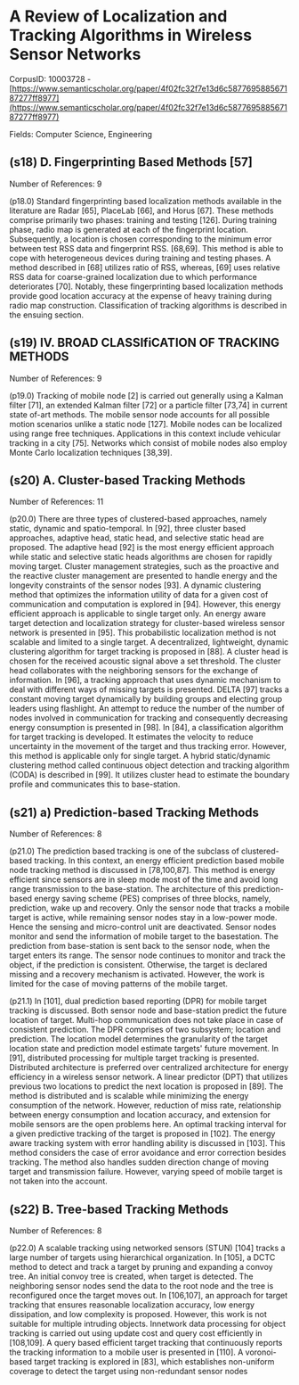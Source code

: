 # A Review of Localization and Tracking Algorithms in Wireless Sensor Networks

CorpusID: 10003728 - [https://www.semanticscholar.org/paper/4f02fc32f7e13d6c587769588567187277ff8977](https://www.semanticscholar.org/paper/4f02fc32f7e13d6c587769588567187277ff8977)

Fields: Computer Science, Engineering

## (s18) D. Fingerprinting Based Methods [57]
Number of References: 9

(p18.0) Standard fingerprinting based localization methods available in the literature are Radar [65], PlaceLab [66], and Horus [67]. These methods comprise primarily two phases: training and testing [126]. During training phase, radio map is generated at each of the fingerprint location. Subsequently, a location is chosen corresponding to the minimum error between test RSS data and fingerprint RSS. [68,69]. This method is able to cope with heterogeneous devices during training and testing phases. A method described in [68] utilizes ratio of RSS, whereas, [69] uses relative RSS data for coarse-grained localization due to which performance deteriorates [70]. Notably, these fingerprinting based localization methods provide good location accuracy at the expense of heavy training during radio map construction. Classification of tracking algorithms is described in the ensuing section.
## (s19) IV. BROAD CLASSIfiCATION OF TRACKING METHODS
Number of References: 9

(p19.0) Tracking of mobile node [2] is carried out generally using a Kalman filter [71], an extended Kalman filter [72] or a particle filter [73,74] in current state of-art methods. The mobile sensor node accounts for all possible motion scenarios unlike a static node [127]. Mobile nodes can be localized using range free techniques. Applications in this context include vehicular tracking in a city [75]. Networks which consist of mobile nodes also employ Monte Carlo localization techniques [38,39].
## (s20) A. Cluster-based Tracking Methods
Number of References: 11

(p20.0) There are three types of clustered-based approaches, namely static, dynamic and spatio-temporal. In [92], three cluster based approaches, adaptive head, static head, and selective static head are proposed. The adaptive head [92] is the most energy efficient approach while static and selective static heads algorithms are chosen for rapidly moving target. Cluster management strategies, such as the proactive and the reactive cluster management are presented to handle energy and the longevity constraints of the sensor nodes [93]. A dynamic clustering method that optimizes the information utility of data for a given cost of communication and computation is explored in [94]. However, this energy efficient approach is applicable to single target only. An energy aware target detection and localization strategy for cluster-based wireless sensor network is presented in [95]. This probabilistic localization method is not scalable and limited to a single target. A decentralized, lightweight, dynamic clustering algorithm for target tracking is proposed in [88]. A cluster head is chosen for the received acoustic signal above a set threshold. The cluster head collaborates with the neighboring sensors for the exchange of information. In [96], a tracking approach that uses dynamic mechanism to deal with different ways of missing targets is presented. DELTA [97] tracks a constant moving target dynamically by building groups and electing group leaders using flashlight. An attempt to reduce the number of the number of nodes involved in communication for tracking and consequently decreasing energy consumption is presented in [98]. In [84], a classification algorithm for target tracking is developed. It estimates the velocity to reduce uncertainty in the movement of the target and thus tracking error. However, this method is applicable only for single target. A hybrid static/dynamic clustering method called continuous object detection and tracking algorithm (CODA) is described in [99]. It utilizes cluster head to estimate the boundary profile and communicates this to base-station.
## (s21) a) Prediction-based Tracking Methods
Number of References: 8

(p21.0) The prediction based tracking is one of the subclass of clustered-based tracking. In this context, an energy efficient prediction based mobile node tracking method is discussed in [78,100,87]. This method is energy efficient since sensors are in sleep mode most of the time and avoid long range transmission to the base-station. The architecture of this prediction-based energy saving scheme (PES) comprises of three blocks, namely, prediction, wake up and recovery. Only the sensor node that tracks a mobile target is active, while remaining sensor nodes stay in a low-power mode. Hence the sensing and micro-control unit are deactivated. Sensor nodes monitor and send the information of mobile target to the basestation. The prediction from base-station is sent back to the sensor node, when the target enters its range. The sensor node continues to monitor and track the object, if the prediction is consistent. Otherwise, the target is declared missing and a recovery mechanism is activated. However, the work is limited for the case of moving patterns of the mobile target.

(p21.1) In [101], dual prediction based reporting (DPR) for mobile target tracking is discussed. Both sensor node and base-station predict the future location of target. Multi-hop communication does not take place in case of consistent prediction. The DPR comprises of two subsystem; location and prediction. The location model determines the granularity of the target location state and prediction model estimate targets' future movement. In [91], distributed processing for multiple target tracking is presented. Distributed architecture is preferred over centralized architecture for energy efficiency in a wireless sensor network. A linear predictor (DPT) that utilizes previous two locations to predict the next location is proposed in [89]. The method is distributed and is scalable while minimizing the energy consumption of the network. However, reduction of miss rate, relationship between energy consumption and location accuracy, and extension for mobile sensors are the open problems here. An optimal tracking interval for a given predictive tracking of the target is proposed in [102]. The energy aware tracking system with error handling ability is discussed in [103]. This method considers the case of error avoidance and error correction besides tracking. The method also handles sudden direction change of moving target and transmission failure. However, varying speed of mobile target is not taken into the account.
## (s22) B. Tree-based Tracking Methods
Number of References: 8

(p22.0) A scalable tracking using networked sensors (STUN) [104] tracks a large number of targets using hierarchical organization. In [105], a DCTC method to detect and track a target by pruning and expanding a convoy tree. An initial convoy tree is created, when target is detected. The neighboring sensor nodes send the data to the root node and the tree is reconfigured once the target moves out. In [106,107], an approach for target tracking that ensures reasonable localization accuracy, low energy dissipation, and low complexity is proposed. However, this work is not suitable for multiple intruding objects. Innetwork data processing for object tracking is carried out using update cost and query cost efficiently in [108,109]. A query based efficient target tracking that continuously reports the tracking information to a mobile user is presented in [110]. A voronoi-based target tracking is explored in [83], which establishes non-uniform coverage to detect the target using non-redundant sensor nodes
